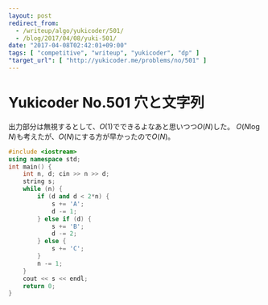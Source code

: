 ```yaml
---
layout: post
redirect_from:
  - /writeup/algo/yukicoder/501/
  - /blog/2017/04/08/yuki-501/
date: "2017-04-08T02:42:01+09:00"
tags: [ "competitive", "writeup", "yukicoder", "dp" ]
"target_url": [ "http://yukicoder.me/problems/no/501" ]
---
```


# Yukicoder No.501 穴と文字列

出力部分は無視するとして、$O(1)$でできるよなあと思いつつ$O(N)$した。
$O(N \log N)$も考えたが、$O(N)$にする方が早かったので$O(N)$。

``` c++
#include <iostream>
using namespace std;
int main() {
    int n, d; cin >> n >> d;
    string s;
    while (n) {
        if (d and d < 2*n) {
            s += 'A';
            d -= 1;
        } else if (d) {
            s += 'B';
            d -= 2;
        } else {
            s += 'C';
        }
        n -= 1;
    }
    cout << s << endl;
    return 0;
}
```
